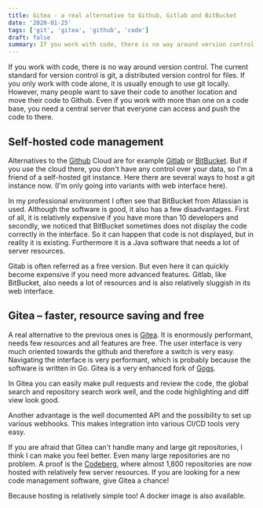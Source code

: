 ```yaml
---
title: Gitea - a real alternative to Github, Gitlab and BitBucket
date: '2020-01-25'
tags: ['git', 'gitea', 'github', 'code']
draft: false
summary: If you work with code, there is no way around version control. The current standard for version control is git, a distributed version control for files.
---
```


If you work with code, there is no way around version control. The current standard for version control is git, a distributed version control for files. If you only work with code alone, it is usually enough to use git locally. However, many people want to save their code to another location and move their code to Github. Even if you work with more than one on a code base, you need a central server that everyone can access and push the code to there.


## Self-hosted code management

Alternatives to the [Github](https://github.com) Cloud are for example [Gitlab](https://gitlab.com) or [BitBucket](https://bitbucket.org). But if you use the cloud there, you don't have any control over your data, so I'm a friend of a self-hosted git instance. Here there are several ways to host a git instance now. (I'm only going into variants with web interface here).

In my professional environment I often see that BitBucket from Atlassian is used. Although the software is good, it also has a few disadvantages. First of all, it is relatively expensive if you have more than 10 developers and secondly, we noticed that BitBucket sometimes does not display the code correctly in the interface. So it can happen that code is not displayed, but in reality it is existing. Furthermore it is a Java software that needs a lot of server resources.

Gitab is often referred as a free version. But even here it can quickly become expensive if you need more advanced features. Gitlab, like BitBucket, also needs a lot of resources and is also relatively sluggish in its web interface.

## Gitea – faster, resource saving and free

A real alternative to the previous ones is [Gitea](https://gitea.io/). It is enormously performant, needs few resources and all features are free. The user interface is very much oriented towards the github and therefore a switch is very easy. Navigating the interface is very performant, which is probably because the software is written in Go. Gitea is a very enhanced fork of [Gogs](https://gogs.io/).

In Gitea you can easily make pull requests and review the code, the global search and repository search work well, and the code highlighting and diff view look good.

Another advantage is the well documented API and the possibility to set up various webhooks. This makes integration into various CI/CD tools very easy.

If you are afraid that Gitea can't handle many and large git repositories, I think I can make you feel better. Even many large repositories are no problem. A proof is the [Codeberg](https://codeberg.org/), where almost 1,800 repositories are now hosted with relatively few server resources. If you are looking for a new code management software, give Gitea a chance!

Because hosting is relatively simple too! A docker image is also available.